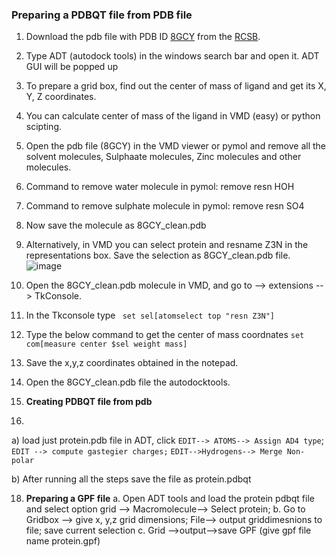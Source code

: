 ### Preparing a PDBQT file from PDB file

1. Download the pdb file with PDB ID [8GCY](https://www.rcsb.org/structure/8GCY) from the [RCSB](https://www.rcsb.org/).
2. Type ADT (autodock tools) in the windows search bar and open it. ADT GUI will be popped up
3. To prepare a grid box, find out the center of mass of ligand and get its X, Y, Z coordinates.
4. You can calculate center of mass of the ligand in VMD (easy) or python scipting.
5. Open the pdb file (8GCY) in the VMD viewer or pymol and remove all the solvent molecules, Sulphaate molecules, Zinc molecules and other molecules.
6. Command to remove water molecule in pymol: remove resn HOH
7. Command to remove sulphate molecule in pymol: remove resn SO4
8. Now save the molecule as 8GCY_clean.pdb
9. Alternatively, in VMD you can select protein and resname Z3N in the representations box. Save the selection as 8GCY_clean.pdb file.
  ![image](https://github.com/user-attachments/assets/20d6a291-2141-4aa8-9588-9f568ef2e7fa)

11. Open the 8GCY_clean.pdb molecule in VMD, and go to --> extensions --> TkConsole.
12. In the Tkconsole type
    ``` set sel[atomselect top "resn Z3N"]```
13. Type the below command to get the center of mass coordnates ```set com[measure center $sel weight mass]```
14. Save the x,y,z coordinates obtained in the notepad.
15. Open the 8GCY_clean.pdb file the autodocktools.
16. **Creating PDBQT file from pdb**
17. 
a) load just protein.pdb file in ADT, click ```EDIT--> ATOMS--> Assign AD4 type```; ```EDIT --> compute gastegier charges;``` ```EDIT-->Hydrogens--> Merge Non-polar```

b) After running all the steps save the file as protein.pdbqt

18. **Preparing a GPF file**
    a. Open ADT tools and load the protein pdbqt file and select option grid --> Macromolecule--> Select protein;
    b. Go to Gridbox --> give x, y,z grid dimensions; File--> output griddimesnions to file; save current selection
    c. Grid -->output-->save GPF (give gpf file name protein.gpf)
